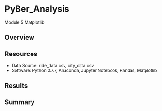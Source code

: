 # PyBer_Analysis
Module 5 Matplotlib

## Overview

## Resources
  - Data Source: ride_data.csv, city_data.csv
  - Software: Python 3.7.7, Anaconda, Jupyter Notebook, Pandas, Matplotlib


## Results

## Summary
